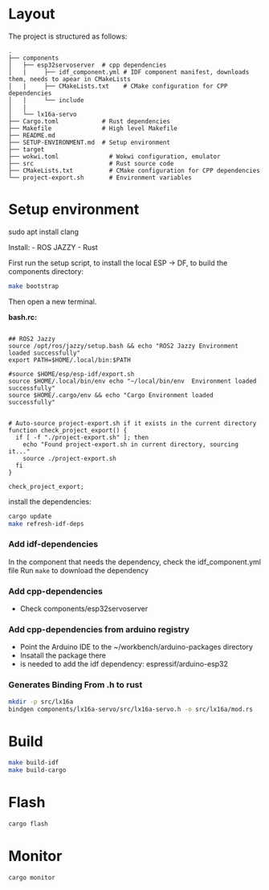 # Layout

The project is structured as follows:

```
.
├── components
│   ├── esp32servoserver  # cpp dependencies
│   |     ├── idf_component.yml # IDF component manifest, downloads them, needs to apear in CMakeLists
│   |     ├── CMakeLists.txt    # CMake configuration for CPP dependencies
│   |     └── include
│   |  
│   └── lx16a-servo
├── Cargo.toml            # Rust dependencies   
├── Makefile              # High level Makefile
├── README.md
├── SETUP-ENVIRONMENT.md  # Setup environment
├── target
├── wokwi.toml              # Wokwi configuration, emulator
├── src                     # Rust source code
├── CMakeLists.txt          # CMake configuration for CPP dependencies
└── project-export.sh       # Environment variables
```


# Setup environment

sudo apt install clang

Install:
    - ROS JAZZY
    - Rust

First run the setup script, to install the local ESP
-> DF, to build the components directory:

```bash
make bootstrap
```
Then open a new terminal.

**bash.rc:**
```shell

## ROS2 Jazzy
source /opt/ros/jazzy/setup.bash && echo "ROS2 Jazzy Environment loaded successfully"
export PATH=$HOME/.local/bin:$PATH

#source $HOME/esp/esp-idf/export.sh 
source $HOME/.local/bin/env echo "~/local/bin/env  Environment loaded successfully"
source $HOME/.cargo/env && echo "Cargo Environment loaded successfully"


# Auto-source project-export.sh if it exists in the current directory
function check_project_export() {
  if [ -f "./project-export.sh" ]; then
    echo "Found project-export.sh in current directory, sourcing it..."
    source ./project-export.sh
  fi
}

check_project_export;
```


install the dependencies:

```bash
cargo update
make refresh-idf-deps
```

### Add idf-dependencies

In the component that needs the dependency, check the idf_component.yml file
Run `make` to download the dependency

### Add cpp-dependencies

- Check components/esp32servoserver

### Add cpp-dependencies from arduino registry

- Point the Arduino IDE to the ~/workbench/arduino-packages directory
- Insatall the package there
- is needed to add the idf dependency: espressif/arduino-esp32


### Generates Binding From .h to rust

```bash
mkdir -p src/lx16a
bindgen components/lx16a-servo/src/lx16a-servo.h -o src/lx16a/mod.rs
```

# Build

```bash
make build-idf
make build-cargo
```

# Flash

```bash
cargo flash
```

# Monitor

```bash
cargo monitor
```